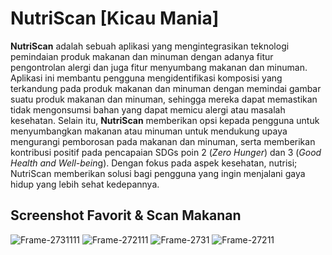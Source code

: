 # NutriScan [Kicau Mania]

**NutriScan** adalah sebuah aplikasi yang mengintegrasikan teknologi pemindaian produk makanan dan minuman dengan adanya fitur pengontrolan alergi dan juga fitur menyumbang makanan dan minuman. Aplikasi ini membantu pengguna mengidentifikasi komposisi yang terkandung pada produk makanan dan minuman dengan memindai gambar suatu produk makanan dan minuman, sehingga mereka dapat memastikan tidak mengonsumsi bahan yang dapat memicu alergi atau masalah kesehatan. Selain itu, **NutriScan** memberikan opsi kepada pengguna untuk menyumbangkan makanan atau minuman untuk mendukung upaya mengurangi pemborosan pada makanan dan minuman, serta memberikan kontribusi positif pada pencapaian SDGs poin 2 (*Zero Hunger*) dan 3 (*Good Health and Well-bein*g). Dengan fokus pada aspek kesehatan, nutrisi; NutriScan memberikan solusi bagi pengguna yang ingin menjalani gaya hidup yang lebih sehat kedepannya.

## Screenshot Favorit & Scan Makanan

<img src="https://i.ibb.co/1M86Vyq/Frame-2731111.png" alt="Frame-2731111" border="0">
<img src="https://i.ibb.co/VY3gSSb/Frame-272111.png" alt="Frame-272111" border="0">
<img src="https://i.ibb.co/dMR1CXx/Frame-2731.png" alt="Frame-2731" border="0">
<img src="https://i.ibb.co/bLWLhJz/Frame-27211.png" alt="Frame-27211" border="0">

